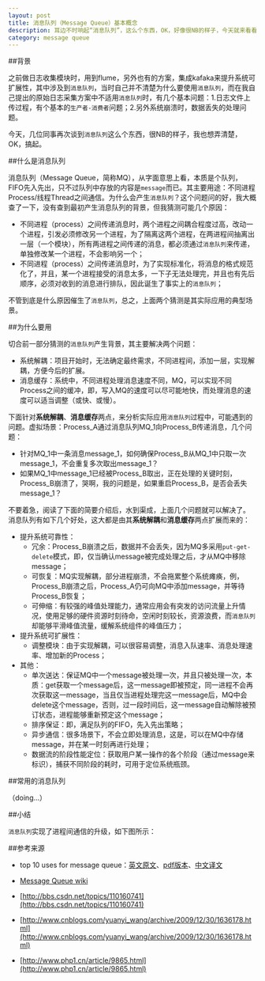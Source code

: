 ```yaml
---
layout: post
title: 消息队列（Message Queue）基本概念
description: 耳边不时响起“消息队列”，这么个东西，OK，好像很NB的样子，今天就来看看“消息队列”是个什么东西
category: message queue
---
```


##背景

之前做日志收集模块时，用到flume，另外也有的方案，集成kafaka来提升系统可扩展性，其中涉及到`消息队列`，当时自己并不清楚为什么要使用`消息队列`，而在我自己提出的原始日志采集方案中不适用`消息队列`时，有几个基本问题：1.日志文件上传过程，有个基本的`生产者-消费者`问题；2.另外系统崩溃时，数据丢失的处理问题。

今天，几位同事再次谈到`消息队列`这么个东西，很NB的样子，我也想弄清楚，OK，搞起。

##什么是消息队列

消息队列（Message Queue，简称MQ），从字面意思上看，本质是个队列，FIFO先入先出，只不过队列中存放的内容是`message`而已。其主要用途：不同进程Process/线程Thread之间通信。为什么会产生`消息队列`？这个问题问的好，我大概查了一下，没有查到最初产生消息队列的背景，但我猜测可能几个原因：

* 不同进程（process）之间传递消息时，两个进程之间耦合程度过高，改动一个进程，引发必须修改另一个进程，为了隔离这两个进程，在两进程间抽离出一层（一个模块），所有两进程之间传递的消息，都必须通过`消息队列`来传递，单独修改某一个进程，不会影响另一个；
* 不同进程（process）之间传递消息时，为了实现标准化，将消息的格式规范化了，并且，某一个进程接受的消息太多，一下子无法处理完，并且也有先后顺序，必须对收到的消息进行排队，因此诞生了事实上的`消息队列`；

不管到底是什么原因催生了`消息队列`，总之，上面两个猜测是其实际应用的典型场景。

##为什么要用

切合前一部分猜测的`消息队列`产生背景，其主要解决两个问题：

* 系统解耦：项目开始时，无法确定最终需求，不同进程间，添加一层，实现解耦，方便今后的扩展。
* 消息缓存：系统中，不同进程处理消息速度不同，MQ，可以实现不同Process之间的缓冲，即，写入MQ的速度可以尽可能地快，而处理消息的速度可以适当调整（或快、或慢）。

下面针对**系统解耦**、**消息缓存**两点，来分析实际应用`消息队列`过程中，可能遇到的问题。虚拟场景：Process_A通过消息队列MQ_1向Process_B传递消息，几个问题：

* 针对MQ_1中一条消息message_1，如何确保Process_B从MQ_1中只取一次message_1，不会重复多次取出message_1？
* 如果MQ_1中message_1已经被Process_B取出，正在处理的关键时刻，Process_B崩溃了，哭啊，我的问题是，如果重启Process_B，是否会丢失message_1？

不要着急，阅读了下面的简要介绍后，水到渠成，上面几个问题就可以解决了。
消息队列有如下几个好处，这大都是由其**系统解耦**和**消息缓存**两点扩展而来的：

* 提升系统可靠性：
	* 冗余：Process_B崩溃之后，数据并不会丢失，因为MQ多采用`put-get-delete`模式，即，仅当确认message被完成处理之后，才从MQ中移除message；
	* 可恢复：MQ实现解耦，部分进程崩溃，不会拖累整个系统瘫痪，例，Process_B崩溃之后，Process_A仍可向MQ中添加message，并等待Process_B恢复；
	* 可伸缩：有较强的峰值处理能力，通常应用会有突发的访问流量上升情况，使用足够的硬件资源时刻待命，空闲时刻较长，资源浪费，而`消息队列`却能够平滑峰值流量，缓解系统组件的峰值压力；
* 提升系统可扩展性：
	* 调整模块：由于实现解耦，可以很容易调整，消息入队速率、消息处理速率、增加新的Process；
* 其他：
	* 单次送达：保证MQ中一个message被处理一次，并且只被处理一次，本质：get获取一个message后，这一message即被预定，同一进程不会再次获取这一message，当且仅当进程处理完这一message后，MQ中会delete这个message，否则，过一段时间后，这一message自动解除被预订状态，进程能够重新预定这个message；
	* 排序保证：即，满足队列的FIFO，先入先出策略；
	* 异步通信：很多场景下，不会立即处理消息，这是，可以在MQ中存储message，并在某一时刻再进行处理；
	* 数据流的阶段性能定位：获取用户某一操作的各个阶段（通过message来标识），捕获不同阶段的耗时，可用于定位系统瓶颈。


##常用的消息队列

（doing...）

##小结

`消息队列`实现了进程间通信的升级，如下图所示：



##参考来源

* top 10 uses for message queue：[英文原文](http://blog.iron.io/2012/12/top-10-uses-for-message-queue.html)、[pdf版本](/download/message-queue-intro/top-10-mq.pdf)、[中文译文](http://www.oschina.net/translate/top-10-uses-for-message-queue)
* [Message Queue wiki](http://en.wikipedia.org/wiki/Message_queue)

* [http://bbs.csdn.net/topics/110160741](http://bbs.csdn.net/topics/110160741)
* [http://www.cnblogs.com/yuanyi_wang/archive/2009/12/30/1636178.html](http://www.cnblogs.com/yuanyi_wang/archive/2009/12/30/1636178.html)
* [http://www.php1.cn/article/9865.html](http://www.php1.cn/article/9865.html)




[NingG]:    http://ningg.github.com  "NingG"
